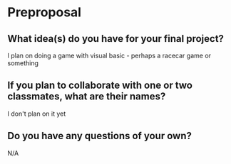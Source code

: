 # Preproposal

## What idea(s) do you have for your final project?

I plan on doing a game with visual basic - perhaps a racecar game or something

## If you plan to collaborate with one or two classmates, what are their names?

I don't plan on it yet

## Do you have any questions of your own?

N/A
